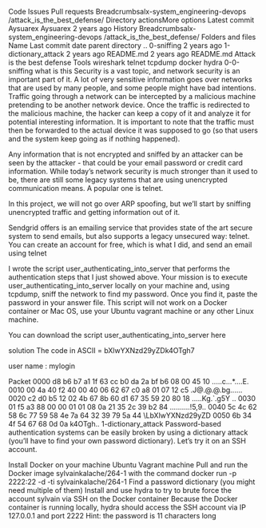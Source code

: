 

Code
Issues
Pull requests
Breadcrumbsalx-system_engineering-devops
/attack_is_the_best_defense/
Directory actionsMore options
Latest commit
Aysuarex
Aysuarex
2 years ago
History
Breadcrumbsalx-system_engineering-devops
/attack_is_the_best_defense/
Folders and files
Name	Last commit date
parent directory
..
0-sniffing
2 years ago
1-dictionary_attack
2 years ago
README.md
2 years ago
README.md
Attack is the best defense
Tools
wireshark
telnet
tcpdump
docker
hydra
0-0-sniffing
what is this
Security is a vast topic, and network security is an important part of it. A lot of very sensitive information goes over networks that are used by many people, and some people might have bad intentions. Traffic going through a network can be intercepted by a malicious machine pretending to be another network device. Once the traffic is redirected to the malicious machine, the hacker can keep a copy of it and analyze it for potential interesting information. It is important to note that the traffic must then be forwarded to the actual device it was supposed to go (so that users and the system keep going as if nothing happened).

Any information that is not encrypted and sniffed by an attacker can be seen by the attacker - that could be your email password or credit card information. While today’s network security is much stronger than it used to be, there are still some legacy systems that are using unencrypted communication means. A popular one is telnet.

In this project, we will not go over ARP spoofing, but we’ll start by sniffing unencrypted traffic and getting information out of it.

Sendgrid offers is an emailing service that provides state of the art secure system to send emails, but also supports a legacy unsecured way: telnet. You can create an account for free, which is what I did, and send an email using telnet

I wrote the script user_authenticating_into_server that performs the authentication steps that I just showed above. Your mission is to execute user_authenticating_into_server locally on your machine and, using tcpdump, sniff the network to find my password. Once you find it, paste the password in your answer file. This script will not work on a Docker container or Mac OS, use your Ubuntu vagrant machine or any other Linux machine.

You can download the script user_authenticating_into_server here

solution
The code in ASCII = bXlwYXNzd29yZDk4OTgh7

user name : mylogin

Packet
  0000   d8 b6 b7 a1 1f 63 cc b0 da 2a bf b6 08 00 45 10   .....c...*....E.
0010   00 4a 40 f2 40 00 40 06 62 67 c0 a8 01 07 12 c5   .J@.@.@.bg......
0020   c2 d0 b5 12 02 4b 67 8b 60 d1 67 35 59 20 80 18   .....Kg.`.g5Y ..
0030   01 f5 a3 88 00 00 01 01 08 0a 21 35 2c 39 b2 84   ..........!5,9..
0040   5c 4c 62 58 6c 77 59 58 4e 7a 64 32 39 79 5a 44   \LbXlwYXNzd29yZD
0050   6b 34 4f 54 67 68 0d 0a                           k4OTgh..
1-dictionary_attack
Password-based authentication systems can be easily broken by using a dictionary attack (you’ll have to find your own password dictionary). Let’s try it on an SSH account.

Install Docker on your machine Ubuntu Vagrant machine
Pull and run the Docker image sylvainkalache/264-1 with the command docker run -p 2222:22 -d -ti sylvainkalache/264-1
Find a password dictionary (you might need multiple of them)
Install and use hydra to try to brute force the account sylvain via SSH on the Docker container
Because the Docker container is running locally, hydra should access the SSH account via IP 127.0.0.1 and port 2222
Hint: the password is 11 characters long
